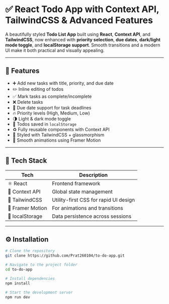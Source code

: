 # ✅ React Todo App with Context API, TailwindCSS & Advanced Features

A beautifully styled **Todo List App** built using **React**, **Context API**, and **TailwindCSS**, now enhanced with **priority selection**, **due dates**, **dark/light mode toggle**, and **localStorage support**. Smooth transitions and a modern UI make it both practical and visually appealing.

---

## 🚀 Features

- ➕ Add new tasks with title, priority, and due date
- ✏️ Inline editing of todos
- ✅ Mark tasks as complete/incomplete
- ❌ Delete tasks
- 📅 Due date support for task deadlines
- 🔥 Priority levels (High, Medium, Low)
- 🌗 Light & dark mode toggle
- 💾 Todos saved in `localStorage`
- ♻️ Fully reusable components with Context API
- 🎨 Styled with TailwindCSS + glassmorphism
- 🎥 Smooth animations using Framer Motion

---

## 🧠 Tech Stack

| Tech            | Description                           |
|------------------|---------------------------------------|
| ⚛️ React         | Frontend framework                    |
| 🧠 Context API   | Global state management               |
| 🎨 TailwindCSS   | Utility-first CSS for rapid UI design |
| 🎥 Framer Motion | For animations and transitions        |
| 💾 localStorage  | Data persistence across sessions      |

---

## ⚙️ Installation

```bash
# Clone the repository
git clone https://github.com/Prat260104/to-do-app.git

# Navigate to the project folder
cd to-do-app

# Install dependencies
npm install

# Start the development server
npm run dev
